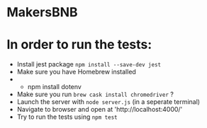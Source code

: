 # MakersBNB

# In order to run the tests:

- Install jest package `npm install --save-dev jest`
- Make sure you have Homebrew installed
- - npm install dotenv
- Make sure you run `brew cask install chromedriver` ?
- Launch the server with `node server.js` (in a seperate terminal)
- Navigate to browser and open at 'http://localhost:4000/'
- Try to run the tests using `npm test`
